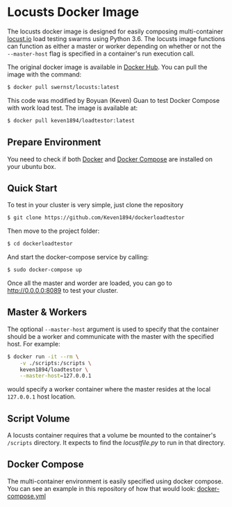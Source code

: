 # Locusts Docker Image

The locusts docker image is designed for easily composing multi-container 
[locust.io](http://http://locust.io/) 
load testing swarms using Python 3.6. The locusts image functions can function
as either a master or worker depending on whether or not the `--master-host` 
flag is specified in a container's run execution call.

The original docker image is available in 
[Docker Hub](https://hub.docker.com/r/swernst/locusts/). You can pull the 
image with the command:

```bash
$ docker pull swernst/locusts:latest
```

This code was modified by Boyuan (Keven) Guan to test Docker Compose with 
work load test. The image is available at:

```bash
$ docker pull keven1894/loadtestor:latest
```

## Prepare Environment
You need to check if both [Docker](https://docs.docker.com/engine/installation/linux/ubuntu/) and [Docker Compose](https://docs.docker.com/compose/install/) are installed on your ubuntu box.

## Quick Start 
To test in your cluster is very simple, just clone the repository

```bash
$ git clone https://github.com/Keven1894/dockerloadtestor
```

Then move to the project folder:

```bash
$ cd dockerloadtestor
```

And start the docker-compose service by calling:

```bash
$ sudo docker-compose up
```

Once all the master and worder are loaded, you can go to http://0.0.0.0:8089 to test your cluster.

## Master & Workers

The optional `--master-host` argument is used to specify that the container 
should be a worker and communicate with the master with the specified host.
For example:

```bash
$ docker run -it --rm \
    -v ./scripts:/scripts \
    keven1894/loadtestor \
    --master-host=127.0.0.1
```

would specify a worker container where the master resides at the local
`127.0.0.1` host location.

## Script Volume

A locusts container requires that a volume be mounted to the container's 
`/scripts` directory. It expects to find the *locustfile.py* to run in that 
directory.

## Docker Compose

The multi-container environment is easily specified using docker compose. You 
can see an example in this repository of how that would look:
[docker-compose.yml](docker-compose.yml)
